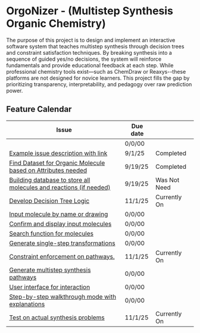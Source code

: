 # OrgoNizer - (Multistep Synthesis Organic Chemistry)
The purpose of this project is to design and implement an interactive software system that teaches multistep synthesis through decision trees and constraint satisfaction techniques. By breaking synthesis into a sequence of guided yes/no decisions, the system will reinforce fundamentals and provide educational feedback at each step. 
While professional chemistry tools exist—such as ChemDraw or Reaxys--these platforms are not designed for novice learners. This project fills the gap by prioritizing transparency, interpretability, and pedagogy over raw prediction power.


## Feature Calendar

| **Issue** | **Due date** | |
| --------- | ------------ | -- |
| []() | 0/0/00 | |
| [Example issue description with link](https://github.com/hmm34/example-annotated-bibliography/issues/1) | 9/1/25 |Completed|
| [Find Dataset for Organic Molecule based on Attributes needed](https://github.com/rbrooks27/JuniorIS/issues/1) | 9/19/25 |Completed|
| [Building database to store all molecules and reactions (if needed)](https://github.com/hmm34/example-annotated-bibliography/issues/1) | 9/19/25 |Was Not Need|
| [Develop Decision Tree Logic](https://github.com/rbrooks27/JuniorIS/issues/3) | 11/1/25 | Currently On|
| [Input molecule by name or drawing](https://github.com/rbrooks27/JuniorIS/issues/4) | 0/0/00 | |
| [Confirm and display input molecules](https://github.com/rbrooks27/JuniorIS/issues/5) | 0/0/00 | |
| [Search function for molecules](https://github.com/rbrooks27/JuniorIS/issues/6) | 0/0/00 | |
| [Generate single-step transformations](https://github.com/rbrooks27/JuniorIS/issues/7) | 0/0/00 | |
| [Constraint enforcement on pathways.](https://github.com/rbrooks27/JuniorIS/issues/8) | 11/1/25|Currently On|
| [Generate multistep synthesis pathways](https://github.com/rbrooks27/JuniorIS/issues/9) | 0/0/00 | |
| [User interface for interaction](https://github.com/rbrooks27/JuniorIS/issues/10) | 0/0/00 | |
| [Step-by-step walkthrough mode with explanations](https://github.com/rbrooks27/JuniorIS/issues/11) | 0/0/00 | |
| [Test on actual synthesis problems](https://github.com/rbrooks27/JuniorIS/issues/12) | 11/1/25|Currently On|
